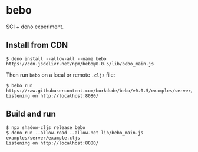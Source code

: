 # bebo

SCI + deno experiment.

## Install from CDN

```
$ deno install --allow-all --name bebo https://cdn.jsdelivr.net/npm/bebo@0.0.5/lib/bebo_main.js
```

Then run `bebo` on a local or remote `.cljs` file:

```
$ bebo run https://raw.githubusercontent.com/borkdude/bebo/v0.0.5/examples/server/example.cljs
Listening on http://localhost:8080/
```

## Build and run

```
$ npx shadow-cljs release bebo
$ deno run --allow-read --allow-net lib/bebo_main.js examples/server/example.cljs
Listening on http://localhost:8080/
```
